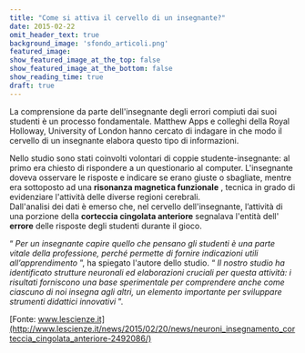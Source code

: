 ```yaml
---
title: "Come si attiva il cervello di un insegnante?"
date: 2015-02-22
omit_header_text: true
background_image: 'sfondo_articoli.png'
featured_image: 
show_featured_image_at_the_top: false
show_featured_image_at_the_bottom: false
show_reading_time: true
draft: true
---
```


La comprensione da parte dell'insegnante degli errori compiuti dai suoi
studenti è un processo fondamentale. Matthew Apps e colleghi della Royal
Holloway, University of London hanno cercato di indagare in che modo il
cervello di un insegnante elabora questo tipo di informazioni.  
  
Nello studio sono stati coinvolti volontari di coppie studente-insegnante: al
primo era chiesto di rispondere a un questionario al computer. L'insegnante
doveva osservare le risposte e indicare se erano giuste o sbagliate, mentre
era sottoposto ad una **risonanza magnetica funzionale** , tecnica in grado di
evidenziare l'attività delle diverse regioni cerebrali.  
Dall'analisi dei dati è emerso che, nel cervello dell'insegnante, l’attività
di una porzione della **corteccia cingolata anteriore** segnalava l'entità
dell' **errore** delle risposte degli studenti durante il gioco.  
  
“ _Per un insegnante capire quello che pensano gli studenti è una parte vitale
della professione, perché permette di fornire indicazioni utili
all’apprendimento_ ”, ha spiegato l'autore dello studio. “ _Il nostro studio
ha identificato strutture neuronali ed elaborazioni cruciali per questa
attività: i risultati forniscono una base sperimentale per comprendere anche
come ciascuno di noi insegna agli altri, un elemento importante per sviluppare
strumenti didattici innovativi_ ”.  
  
[Fonte: www.lescienze.it](http://www.lescienze.it/news/2015/02/20/news/neuroni_insegnamento_corteccia_cingolata_anteriore-2492086/)

